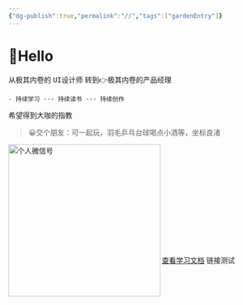```yaml
---
{"dg-publish":true,"permalink":"//","tags":["gardenEntry"]}
---
```


# 👋Hello

从极其内卷的 <kbd>UI设计师</kbd>  转到👉极其内卷的<kbd>产品经理</kbd>

	- 持续学习 ··· 持续读书 ··· 持续创作

希望得到大咖的指教

>😀交个朋友：可一起玩，羽毛乒乓台球喝点小酒等，坐标良渚

<img src="https://cdn.nlark.com/yuque/0/2023/png/417683/1692437375123-409398a6-69b2-4442-b254-1b07ad372359.png" width = "300" alt="个人微信号" align=left>

<br><br><br><br><br><br><br><br><br><br><br><br>

[查看学习文档](obsidian://open?vault=Obsidian%E7%AC%94%E8%AE%B0&file=%E5%AD%A6%E4%B9%A0%E7%BB%8F%E5%8E%86%2FMarkdown%20%E8%AF%AD%E6%B3%95%E5%AD%A6%E4%B9%A0)
链接测试